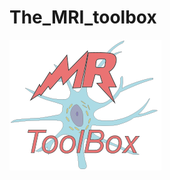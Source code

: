# The_MRI_toolbox


![Image of MRLogo](https://github.com/nicksisco1932/The_MRI_toolbox/blob/master/Images/MR_logo.png)
